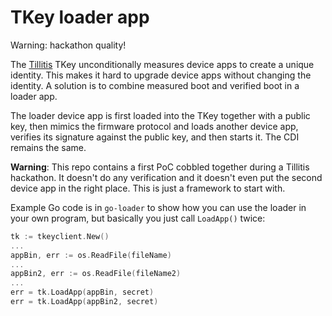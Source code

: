 # TKey loader app

Warning: hackathon quality!

The [Tillitis](https://tillitis.se/) TKey unconditionally measures
device apps to create a unique identity. This makes it hard to upgrade
device apps without changing the identity. A solution is to combine
measured boot and verified boot in a loader app.

The loader device app is first loaded into the TKey together with a
public key, then mimics the firmware protocol and loads another device
app, verifies its signature against the public key, and then starts
it. The CDI remains the same.

**Warning**: This repo contains a first PoC cobbled together during a
Tillitis hackathon. It doesn't do any verification and it doesn't even
put the second device app in the right place. This is just a framework
to start with.

Example Go code is in `go-loader` to show how you can use the loader
in your own program, but basically you just call `LoadApp()` twice:

```go
tk := tkeyclient.New()
...
appBin, err := os.ReadFile(fileName)
...
appBin2, err := os.ReadFile(fileName2)
...
err = tk.LoadApp(appBin, secret)
err = tk.LoadApp(appBin2, secret)
```

